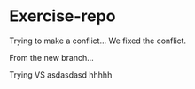 # Exercise-repo
Trying to make a conflict...
We fixed the conflict.

From the new branch...


Trying VS
asdasdasd
hhhhh
